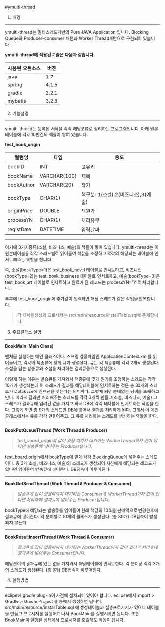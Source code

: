 #ymulti-thread


1. 배경
----------------------

ymulti-thread는 멀티스레드기반의 Pure JAVA Application 입니다. 
Blocking Queue와 Producer-consumer 패턴과 Worker Thread패턴으로 구현되어 있습니다.



**ymulti-thread에 적용된 기술은 다음과 같습니다.**

사용된 오픈소스|버전
------------|---
java|1.7
spring|4.1.5
gradle|2.2.1
mybatis|3.2.8


2. 기능설명
-----------------
ymulti-thread는 등록된 서적을 각각 해당분류로 정리하는 프로그램입니다. 
아래 원본 테이블에  각각 10만건의 책들이 쌓여 있습니다.

**test_book_origin**

컬럼명|타입|용도
-----|---|---
bookID|INT|고유키
bookName|VARCHAR(100)|제목
bookAuthor|VARCHAR(20)|작가
bookType|CHAR(1)|책구분: 1(소설),2(비즈니스),3(예술)
originPrice|DOUBLE|책원가
processYN|CHAR(1)|처리유무
registDate|DATETIME|입력날짜
----------------
여기에 3가지종류(소설, 비즈니스, 예술)의 책들이 쌓여 있습니다. ymulti-thread는 이 원본테이블을 각각 스레드별로 읽어들여 
책값을 조정하고 각각의 해당되는 테이블에 인서트해주는 역할을 합니다. 

즉, 소설(bookType=1)은 test_book_novel 테이블로 인서트하고, 
비즈니스(bookType=2)는 test_book_business 테이블로 인서트하고, 예술(bookType=3)은 test_book_art 테이블로 인서트하고 
완료가 된 레코드는 processYN='Y'로 처리합니다. 

추후에 test_book_origin에 추가값이 입력되면 해당 스레드가 같은 작업을 반복합니다. 

>각 테이블생성과 프로시저는 src/main/resource/installTable.sql에 존재합니다. 


3. 주요클래스 설명
----------------
**BookMain (Main Class)**

맨처음 실행하는 메인 클래스이다. 스프링 설정파일인 ApplicationContext.xml를 읽어들이고, 각각의 책종류에 맞게 큐가 생성된다. 
큐는 각 책종류에 각각 2개씩 생성된다. 소설을 담는 발송큐와 소설을 처리하는 결과큐등으로 생성된다. 

이렇게 하는 이유는 발송큐를 가져와서 책종류에 맞게 원가를 조정하는 스레드는 각각 10개가 생성되는데 이 스레드가 결과를 해당테이블에 인서트하는 것은 총 30개의 스레드가 Database에 컨넥션을 맺는다는 의미이다. 그렇게 되면 쓸데없는 낭비를 초래하고 만다. 따라서 결과만 처리해주는 스레드를 
각각 3개씩 만들고(소설, 비즈니스, 예술) 그 스레드가 결과큐에 입려된 값을 가지고 와서 DB에 각각 테이블에 인서트하는 작업을 한다. 
그렇게 되면 총 9개의 스레드만 DB에 붙어서 결과를 처리하게 된다. 
그래서 이 메인클래스에서는 큐를 각각 만들어주고, 그 큐를 처리하는 스레드를 생성하는 역할을 한다. 

----------------
**BookPutQueueThread (Work Thread & Producer)**
>_test_board_origin의 값이 있을 때까지 대기하는  WorkerThread이자 값이 있다면 발송큐에 넣어주는 Producer입니다._

test_board_origin에서 bookType에 맡게 각각 BlockingQueue에 넣어주는  스레드이다.
총 3개(소설, 비즈니스, 예술)의 스레드가 생성되어 자신에게 해당되는 레코드가 있다면 읽어들여 발송큐에 넣어준다. 
DB접속이 이루어진다.

----------------
**BookGetSendThread (Work Thread & Producer & Consumer)**
>_발송큐에 값이 있을때까지 대기하는 Consumer & WorkerThread이자 값이 있다면 처리후에 결과큐에 넣어주는 Producer입니다._

bookType에 해당되는 발송큐를 읽어들여 원래 책값의 10%을 판매액으로 변경한후에 결과큐에 넣어준다. 
각 분야별로 10개의 클래스가 생성된다. (총 30개)
DB접속이 발생되지 않는다

---------------

**BookResultInsertThread (Work Thread & Consumer)**
>_결과큐에 값이 있을때까지 대기하는 WorkerThread이자 값이 있다면 처리후에 결과큐에 넣어주는 Consumer입니다._

해당분야의 결과큐에 있는 값을 가져와서 해당테이블에 인서트한다. 각 분야당 각각 3개의 스레드가 생성된다. (총 9개)
DB접속이 이루어진다.


4. 실행방법
----------------
eclipe에 gradle plug-in이 사전에 설치되어 있어야 합니다. 
eclipse에서 import > Gradle > Gradle Project 를 통해서 생성하면 됩니다. 
src/main/resource/installTable.sql 에 생성테이블과 실행프로시저가 있으니 테이블을 만들고 프로시저를 실행하고 나서 
BookMain를 실행시키면 됩니다. 또한 BookMain이 실행된 상태에서 프로시저를 호출해도 작동이 됩니다.


